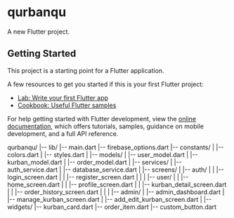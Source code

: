 # qurbanqu

A new Flutter project.

## Getting Started

This project is a starting point for a Flutter application.

A few resources to get you started if this is your first Flutter project:

- [Lab: Write your first Flutter app](https://docs.flutter.dev/get-started/codelab)
- [Cookbook: Useful Flutter samples](https://docs.flutter.dev/cookbook)

For help getting started with Flutter development, view the
[online documentation](https://docs.flutter.dev/), which offers tutorials,
samples, guidance on mobile development, and a full API reference.

qurbanqu/
|-- lib/
    |-- main.dart
    |-- firebase_options.dart
    |-- constants/
    |   |-- colors.dart
    |   |-- styles.dart
    |
    |-- models/
    |   |-- user_model.dart
    |   |-- kurban_model.dart
    |   |-- order_model.dart
    |
    |-- services/
    |   |-- auth_service.dart
    |   |-- database_service.dart
    |
    |-- screens/
    |   |-- auth/
    |   |   |-- login_screen.dart
    |   |   |-- register_screen.dart
    |   |
    |   |-- user/
    |   |   |-- home_screen.dart
    |   |   |-- profile_screen.dart
    |   |   |-- kurban_detail_screen.dart
    |   |   |-- order_history_screen.dart
    |   |
    |   |-- admin/
    |       |-- admin_dashboard.dart
    |       |-- manage_kurban_screen.dart
    |       |-- add_edit_kurban_screen.dart
    |
    |-- widgets/
        |-- kurban_card.dart
        |-- order_item.dart
        |-- custom_button.dart